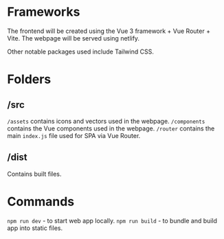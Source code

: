 # Frameworks

The frontend will be created using the Vue 3 framework + Vue Router + Vite.
The webpage will be served using netlify.

Other notable packages used include Tailwind CSS.

# Folders

## /src
`/assets` contains icons and vectors used in the webpage.
`/components` contains the Vue components used in the webpage.
`/router` contains the main `index.js` file used for SPA via Vue Router.

## /dist
Contains built files.

# Commands
`npm run dev` - to start web app locally.
`npm run build` - to bundle and build app into static files.

